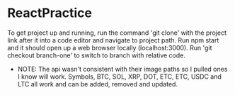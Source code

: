 # ReactPractice

To get project up and running, run the command 'git clone' with the project link after it into a code editor and navigate to project path. Run npm start and it should open up a web browser locally (localhost:3000). Run 'git checkout branch-one' to switch to branch with relative code.

* NOTE: The api wasn't consistent with their image paths so I pulled ones I know will work. Symbols, BTC, SOL, XRP, DOT, ETC, ETC, USDC and LTC all work and can be added, removed and updated. 
